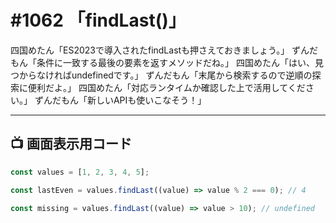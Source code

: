 # #1062 「findLast()」

四国めたん「ES2023で導入されたfindLastも押さえておきましょう。」
ずんだもん「条件に一致する最後の要素を返すメソッドだね。」
四国めたん「はい、見つからなければundefinedです。」
ずんだもん「末尾から検索するので逆順の探索に便利だよ。」
四国めたん「対応ランタイムか確認した上で活用してください。」
ずんだもん「新しいAPIも使いこなそう！」

---

## 📺 画面表示用コード

```typescript
const values = [1, 2, 3, 4, 5];

const lastEven = values.findLast((value) => value % 2 === 0); // 4

const missing = values.findLast((value) => value > 10); // undefined
```
